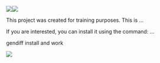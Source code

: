 <a href="https://codeclimate.com/github/codeclimate/codeclimate/maintainability"><img src="https://api.codeclimate.com/v1/badges/a99a88d28ad37a79dbf6/maintainability" /></a><a href="https://codeclimate.com/github/codeclimate/codeclimate/test_coverage"><img src="https://api.codeclimate.com/v1/badges/a99a88d28ad37a79dbf6/test_coverage" /></a>

This project was created for training purposes. This is ...

If you are interested, you can install it using the command:
...


gendiff install and work

<a href="https://asciinema.org/a/CQ9azdFIttvbwXsmplfV0T4fD" target="_blank"><img src="https://asciinema.org/a/CQ9azdFIttvbwXsmplfV0T4fD.svg" /></a>
